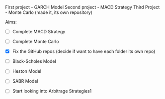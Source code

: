 First project - GARCH Model
Second project - MACD Strategy
Third Project - Monte Carlo (made it, its own repository)

Aims:
- [ ] Complete MACD Strategy
- [ ] Complete Monte Carlo
- [x] Fix the GitHub repos (decide if want to have each folder its own repo)
- [ ] Black-Scholes Model
- [ ] Heston Model
- [ ] SABR Model
- [ ] Start looking into Arbitrage Strategies1


